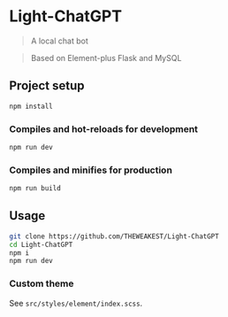 # Light-ChatGPT

> A local chat bot

> Based on Element-plus Flask and MySQL

## Project setup

```bash
npm install
```

### Compiles and hot-reloads for development

```bash
npm run dev
```

### Compiles and minifies for production

```bash
npm run build
```

## Usage

```bash
git clone https://github.com/THEWEAKEST/Light-ChatGPT
cd Light-ChatGPT
npm i
npm run dev
```

### Custom theme

See `src/styles/element/index.scss`.
